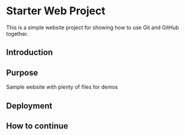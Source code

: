 # Starter Web Project

This is a simple website project for showing how to use Git and GitHub together.

## Introduction

## Purpose

Sample website with plenty of files for demos

## Deployment

## How to continue